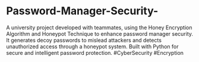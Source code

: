 # Password-Manager-Security-
A university project developed with teammates, using the Honey Encryption Algorithm and Honeypot Technique to enhance password manager security. It generates decoy passwords to mislead attackers and detects unauthorized access through a honeypot system. Built with Python for secure and intelligent password protection. #CyberSecurity #Encryption 
